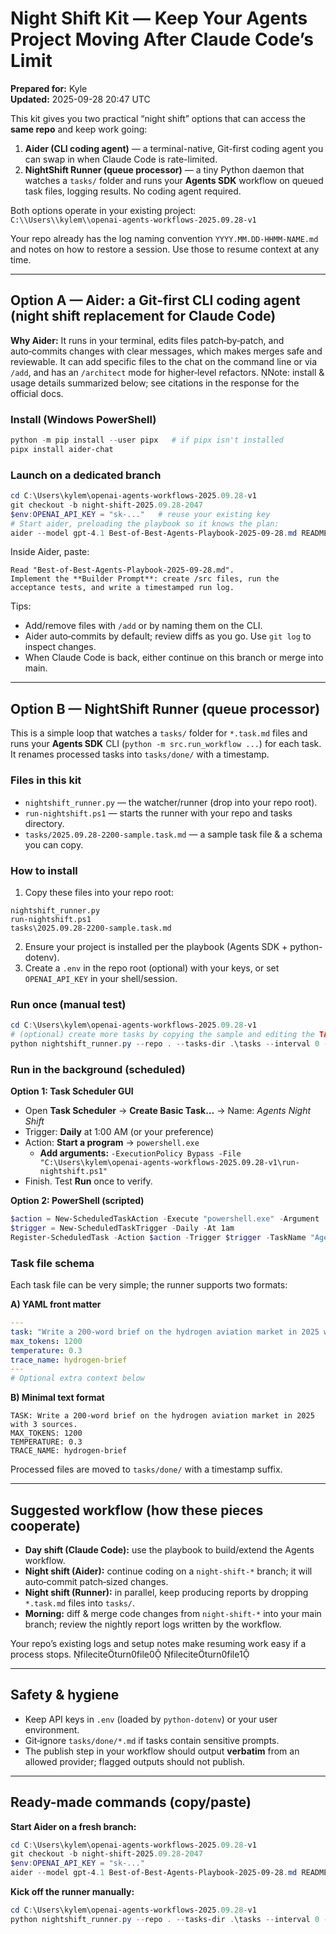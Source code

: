 # Night Shift Kit — Keep Your Agents Project Moving After Claude Code’s Limit

**Prepared for:** Kyle  
**Updated:** 2025-09-28 20:47 UTC

This kit gives you two practical “night shift” options that can access the **same repo** and keep work going:

1. **Aider (CLI coding agent)** — a terminal-native, Git-first coding agent you can swap in when Claude Code is rate-limited.  
2. **NightShift Runner (queue processor)** — a tiny Python daemon that watches a `tasks/` folder and runs your **Agents SDK** workflow on queued task files, logging results. No coding agent required.

Both options operate in your existing project:  
`C:\\Users\\kylem\\openai-agents-workflows-2025.09.28-v1`

Your repo already has the log naming convention `YYYY.MM.DD-HHMM-NAME.md` and notes on how to restore a session. Use those to resume context at any time.  

---

## Option A — Aider: a Git‑first CLI coding agent (night shift replacement for Claude Code)

**Why Aider:** It runs in your terminal, edits files patch‑by‑patch, and auto‑commits changes with clear messages, which makes merges safe and reviewable. It can add specific files to the chat on the command line or via `/add`, and has an `/architect` mode for higher‑level refactors. Note: install & usage details summarized below; see citations in the response for the official docs.

### Install (Windows PowerShell)

```powershell
python -m pip install --user pipx   # if pipx isn't installed
pipx install aider-chat
```

### Launch on a dedicated branch

```powershell
cd C:\Users\kylem\openai-agents-workflows-2025.09.28-v1
git checkout -b night-shift-2025.09.28-2047
$env:OPENAI_API_KEY = "sk-..."   # reuse your existing key
# Start aider, preloading the playbook so it knows the plan:
aider --model gpt-4.1 Best-of-Best-Agents-Playbook-2025-09-28.md README.md
```

Inside Aider, paste:
```
Read "Best-of-Best-Agents-Playbook-2025-09-28.md".
Implement the **Builder Prompt**: create /src files, run the acceptance tests, and write a timestamped run log.
```
Tips:
- Add/remove files with `/add` or by naming them on the CLI.
- Aider auto‑commits by default; review diffs as you go. Use `git log` to inspect changes.
- When Claude Code is back, either continue on this branch or merge into main.

---

## Option B — NightShift Runner (queue processor)

This is a simple loop that watches a `tasks/` folder for `*.task.md` files and runs your **Agents SDK** CLI (`python -m src.run_workflow ...`) for each task. It renames processed tasks into `tasks/done/` with a timestamp.

### Files in this kit
- `nightshift_runner.py` — the watcher/runner (drop into your repo root).
- `run-nightshift.ps1` — starts the runner with your repo and tasks directory.
- `tasks/2025.09.28-2200-sample.task.md` — a sample task file & a schema you can copy.

### How to install

1) Copy these files into your repo root:
```
nightshift_runner.py
run-nightshift.ps1
tasks\2025.09.28-2200-sample.task.md
```
2) Ensure your project is installed per the playbook (Agents SDK + python-dotenv).  
3) Create a `.env` in the repo root (optional) with your keys, or set `OPENAI_API_KEY` in your shell/session.

### Run once (manual test)

```powershell
cd C:\Users\kylem\openai-agents-workflows-2025.09.28-v1
# (optional) create more tasks by copying the sample and editing the TASK line
python nightshift_runner.py --repo . --tasks-dir .\tasks --interval 0 --oneshot
```

### Run in the background (scheduled)

**Option 1: Task Scheduler GUI**  
- Open **Task Scheduler** → **Create Basic Task…** → Name: *Agents Night Shift*  
- Trigger: **Daily** at 1:00 AM (or your preference)  
- Action: **Start a program** → `powershell.exe`  
  - **Add arguments:** `-ExecutionPolicy Bypass -File "C:\Users\kylem\openai-agents-workflows-2025.09.28-v1\run-nightshift.ps1"`  
- Finish. Test **Run** once to verify.

**Option 2: PowerShell (scripted)**
```powershell
$action = New-ScheduledTaskAction -Execute "powershell.exe" -Argument '-ExecutionPolicy Bypass -File "C:\Users\kylem\openai-agents-workflows-2025.09.28-v1\run-nightshift.ps1"'
$trigger = New-ScheduledTaskTrigger -Daily -At 1am
Register-ScheduledTask -Action $action -Trigger $trigger -TaskName "Agents Night Shift" -Description "Run Agents night shift queue"
```

### Task file schema

Each task file can be very simple; the runner supports two formats:

**A) YAML front matter**
```yaml
---
task: "Write a 200-word brief on the hydrogen aviation market in 2025 with 3 sources."
max_tokens: 1200
temperature: 0.3
trace_name: hydrogen-brief
---
# Optional extra context below
```

**B) Minimal text format**
```
TASK: Write a 200-word brief on the hydrogen aviation market in 2025 with 3 sources.
MAX_TOKENS: 1200
TEMPERATURE: 0.3
TRACE_NAME: hydrogen-brief
```

Processed files are moved to `tasks/done/` with a timestamp suffix.

---

## Suggested workflow (how these pieces cooperate)

- **Day shift (Claude Code):** use the playbook to build/extend the Agents workflow.  
- **Night shift (Aider):** continue coding on a `night-shift-*` branch; it will auto‑commit patch‑sized changes.  
- **Night shift (Runner):** in parallel, keep producing reports by dropping `*.task.md` files into `tasks/`.  
- **Morning:** diff & merge code changes from `night-shift-*` into your main branch; review the nightly report logs written by the workflow.

Your repo’s existing logs and setup notes make resuming work easy if a process stops. fileciteturn0file0 fileciteturn0file1

---

## Safety & hygiene

- Keep API keys in `.env` (loaded by `python-dotenv`) or your user environment.  
- Git‑ignore `tasks/done/*.md` if tasks contain sensitive prompts.  
- The publish step in your workflow should output **verbatim** from an allowed provider; flagged outputs should not publish.

---

## Ready-made commands (copy/paste)

**Start Aider on a fresh branch:**
```powershell
cd C:\Users\kylem\openai-agents-workflows-2025.09.28-v1
git checkout -b night-shift-2025.09.28-2047
$env:OPENAI_API_KEY = "sk-..."
aider --model gpt-4.1 Best-of-Best-Agents-Playbook-2025-09-28.md README.md
```

**Kick off the runner manually:**
```powershell
cd C:\Users\kylem\openai-agents-workflows-2025.09.28-v1
python nightshift_runner.py --repo . --tasks-dir .\tasks --interval 0 --oneshot
```
